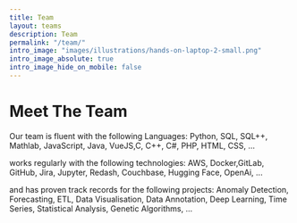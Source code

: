 ```yaml
---
title: Team
layout: teams
description: Team
permalink: "/team/"
intro_image: "images/illustrations/hands-on-laptop-2-small.png"
intro_image_absolute: true
intro_image_hide_on_mobile: false
---
```


# Meet The Team

Our team is fluent with the following Languages: Python, SQL, SQL++, Mathlab, JavaScript, Java, VueJS,C, C++, C#, PHP, HTML, CSS, ...

works regularly with the following technologies: AWS, Docker,GitLab, GitHub, Jira, Jupyter, Redash, Couchbase, Hugging Face, OpenAi, ...

and has proven track records for the following projects: Anomaly Detection, Forecasting, ETL, Data Visualisation, Data Annotation, Deep Learning, Time Series, Statistical Analysis, Genetic Algorithms, ...


